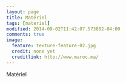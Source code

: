 ```yaml
---
layout: page
title: Matériel
tags: [materiel]
modified: 2014-09-02T11:42:07.573882-04:00
comments: true
image:
  feature: texture-feature-02.jpg
  credit: none yet
  creditlink: http://www.maroc.ma/
---
```


Matériel
